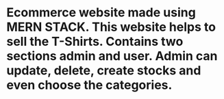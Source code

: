 # Ecommerce website made using MERN STACK. This website helps to sell the T-Shirts. Contains two sections admin and user. Admin can update, delete, create stocks and even choose the categories.
